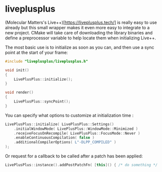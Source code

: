# liveplusplus

(Molecular Matters's Live++)[https://liveplusplus.tech/] is really easy to use already but this small wrapper makes it even more easy to integrate to a new project. CMake will take care of downloading the library binaries and define a preprocessor variable to help locate them when initializing Live++.

The most basic use is to initialize as soon as you can, and then use a sync point at the start of your frame:

```cpp
#include "liveplusplus/liveplusplus.h"

void init()
{
    LivePlusPlus::initialize();
}

void render()
{
    LivePlusPlus::syncPoint();
}
```

You can specify what options to customize at initialization time :

```cpp
LivePlusPlus::initialize( LivePlusPlus::Settings()
	.initialWindowMode( LivePlusPlus::WindowMode::Minimized )
	.receiveFocusOnRecompile( LivePlusPlus::FocusMode::Never )
	.enableContinuousCompilation( false )
	.additionalCompilerOptions( L"-DLPP_COMPILED" )
);
```

Or request for a callback to be called after a patch has been applied:

```cpp
LivePlusPlus::instance().addPostPatchFn( [this]() { /* do something */ } );
```



